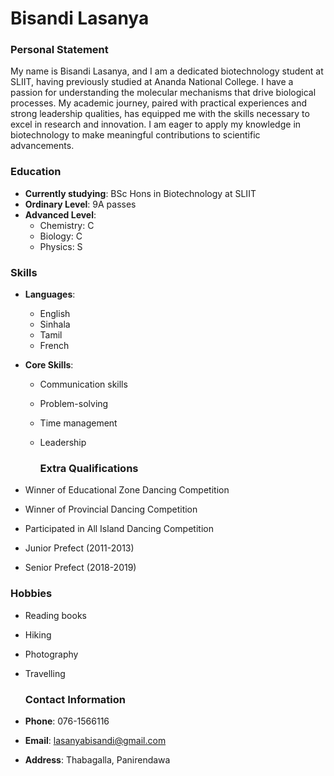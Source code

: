 # Bisandi Lasanya

### Personal Statement
My name is Bisandi Lasanya, and I am a dedicated biotechnology student at SLIIT, having previously studied at Ananda National College. I have a passion for understanding the molecular mechanisms that drive biological processes. My academic journey, paired with practical experiences and strong leadership qualities, has equipped me with the skills necessary to excel in research and innovation. I am eager to apply my knowledge in biotechnology to make meaningful contributions to scientific advancements.

### Education
- **Currently studying**: BSc Hons in Biotechnology at SLIIT
- **Ordinary Level**: 9A passes
- **Advanced Level**:
  - Chemistry: C
  - Biology: C
  - Physics: S

### Skills
- **Languages**:
  - English
  - Sinhala
  - Tamil
  - French

- **Core Skills**:
  - Communication skills
  - Problem-solving
  - Time management
  - Leadership

    ### Extra Qualifications
- Winner of Educational Zone Dancing Competition
- Winner of Provincial Dancing Competition
- Participated in All Island Dancing Competition
- Junior Prefect (2011-2013)
- Senior Prefect (2018-2019)

### Hobbies
- Reading books
- Hiking
- Photography
- Travelling

  ### Contact Information
- **Phone**: 076-1566116
- **Email**: lasanyabisandi@gmail.com
- **Address**: Thabagalla, Panirendawa



